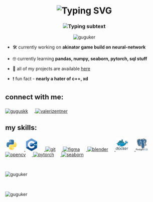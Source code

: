 <!-- Заголовок с анимацией -->
<h1 align="center">
  <img src="https://readme-typing-svg.demolab.com?font=Fira+Code&weight=500&size=32&pause=1000&color=1E90FF&center=true&vCenter=true&width=435&lines=sup+%F0%9F%91%8B%2C+I'm+Valera" alt="Typing SVG" />
</h1>

<h3 align="center">
  <img src="https://readme-typing-svg.demolab.com?font=Fira+Code&weight=400&size=20&pause=1000&color=1E90FF&center=true&vCenter=true&width=500&lines=CCS+student+from+Moscow%2C+nonchalant+ahh+dudee" alt="Typing subtext" />
</h3>

<p align="center"> 
  <img src="https://komarev.com/ghpvc/?username=guguker&label=Profile%20views&color=a55cd6&style=flat" alt="guguker" />
</p>

- 🛠 currently working on **akinator game build on neural-network**

- 🤓 currently learning **pandas, numpy, seaborn, pytorch, sql stuff**

- 👾 all of my projects are available [here](https://github.com/guguker?tab=repositories)

- ❗️ fun fact - **nearly a hater of c++, xd**

<h3 align="left" style="font-size: 22px;">connect with me:</h3>
<p align="left">
  <a href="https://t.me/guguskk" target="_blank">
    <img align="center" src="https://img.icons8.com/fluency/48/telegram-app.png" alt="guguskk" height="30" width="30" style="margin-right: 20px;" />
  </a>
  
  <a href="https://instagram.com/valerizentner" target="_blank">
    <img align="center" src="https://raw.githubusercontent.com/rahuldkjain/github-profile-readme-generator/master/src/images/icons/Social/instagram.svg" alt="valerizentner" height="30" width="30" />
  </a>
</p>

<h3 align="left" style="font-size: 22px;">my skills:</h3>
<p align="left">
  <a href="https://www.python.org" target="_blank" rel="noreferrer">
    <img src="https://raw.githubusercontent.com/devicons/devicon/master/icons/python/python-original.svg" alt="python" width="40" height="40" style="margin-right: 20px;" />
  </a>
  
  <a href="https://www.w3schools.com/cpp/" target="_blank" rel="noreferrer">
    <img src="https://raw.githubusercontent.com/devicons/devicon/master/icons/cplusplus/cplusplus-original.svg" alt="cplusplus" width="40" height="40" style="margin-right: 20px;" />
  </a>
  
  <a href="https://git-scm.com/" target="_blank" rel="noreferrer">
    <img src="https://www.vectorlogo.zone/logos/git-scm/git-scm-icon.svg" alt="git" width="40" height="40" style="margin-right: 20px;" />
  </a>
  
  <a href="https://www.figma.com/" target="_blank" rel="noreferrer">
    <img src="https://www.vectorlogo.zone/logos/figma/figma-icon.svg" alt="figma" width="40" height="40" style="margin-right: 20px;" />
  </a>
  
  <a href="https://www.blender.org/" target="_blank" rel="noreferrer">
    <img src="https://download.blender.org/branding/community/blender_community_badge_white.svg" alt="blender" width="40" height="40" style="margin-right: 20px;" />
  </a>
  
  <a href="https://www.docker.com/" target="_blank" rel="noreferrer">
    <img src="https://raw.githubusercontent.com/devicons/devicon/master/icons/docker/docker-original-wordmark.svg" alt="docker" width="40" height="40" style="margin-right: 20px;" />
  </a>
  
  <a href="https://www.postgresql.org" target="_blank" rel="noreferrer">
    <img src="https://raw.githubusercontent.com/devicons/devicon/master/icons/postgresql/postgresql-original-wordmark.svg" alt="postgresql" width="40" height="40" style="margin-right: 20px;" />
  </a>
  
  <a href="https://opencv.org/" target="_blank" rel="noreferrer">
    <img src="https://www.vectorlogo.zone/logos/opencv/opencv-icon.svg" alt="opencv" width="40" height="40" style="margin-right: 20px;" />
  </a>
  
  <a href="https://pytorch.org/" target="_blank" rel="noreferrer">
    <img src="https://www.vectorlogo.zone/logos/pytorch/pytorch-icon.svg" alt="pytorch" width="40" height="40" style="margin-right: 20px;" />
  </a>
  
  <a href="https://seaborn.pydata.org/" target="_blank" rel="noreferrer">
    <img src="https://seaborn.pydata.org/_images/logo-mark-lightbg.svg" alt="seaborn" width="40" height="40" />
  </a>
</p>

<br/>

<!-- GitHub stats -->
<p>
  <img align="center" src="https://github-readme-stats.vercel.app/api?username=guguker&show_icons=true&theme=tokyonight&locale=en" alt="guguker" />
</p>

<br/>

<!-- Most used languages -->
<p>
  <img align="center" src="https://github-readme-stats.vercel.app/api/top-langs?username=guguker&show_icons=true&theme=tokyonight&locale=en&layout=compact" alt="guguker" />
</p>
